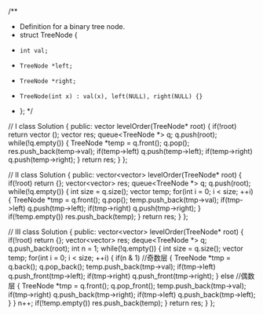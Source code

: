 /**
 * Definition for a binary tree node.
 * struct TreeNode {
 *     int val;
 *     TreeNode *left;
 *     TreeNode *right;
 *     TreeNode(int x) : val(x), left(NULL), right(NULL) {}
 * };
 */

// I
    class Solution {
    public:
    vector<int> levelOrder(TreeNode* root) {
        if(!root)   return vector<int> ();
        vector<int> res;
        queue<TreeNode *> q;
        q.push(root);
        while(!q.empty())
        {
            TreeNode *temp = q.front();
            q.pop();
            res.push_back(temp->val);
            if(temp->left)
                q.push(temp->left);
            if(temp->right)
                q.push(temp->right);
        }
        return res;
    }
    };
    
// II
    class Solution {
    public:
    vector<vector<int>> levelOrder(TreeNode* root) {
        if(!root)   return {};
        vector<vector<int>> res;
        queue<TreeNode *> q;
        q.push(root);
        while(!q.empty())
        {
            int size = q.size();
            vector<int> temp;
            for(int i = 0; i < size; ++i)
            {
                TreeNode *tmp = q.front();
                q.pop();
                temp.push_back(tmp->val);
                if(tmp->left)
                    q.push(tmp->left);
                if(tmp->right)
                    q.push(tmp->right);
            }
            if(!temp.empty())
                res.push_back(temp);
        }
        return res;
    }
    };

// III
    class Solution {
    public:
    vector<vector<int>> levelOrder(TreeNode* root) {
        if(!root)   return {};
        vector<vector<int>> res;
        deque<TreeNode *> q;
        q.push_back(root);
        int n = 1;
        while(!q.empty())
        {
            int size = q.size();
            vector<int> temp;
            for(int i = 0; i < size; ++i)
            {
                if(n & 1)   //奇数层
                {
                    TreeNode *tmp = q.back();
                    q.pop_back();
                    temp.push_back(tmp->val);
                    if(tmp->left)
                        q.push_front(tmp->left);
                    if(tmp->right)
                        q.push_front(tmp->right);
                }
                else    //偶数层
                {
                    TreeNode *tmp = q.front();
                    q.pop_front();
                    temp.push_back(tmp->val);
                    if(tmp->right)
                        q.push_back(tmp->right);
                    if(tmp->left)
                        q.push_back(tmp->left);
                }
            }
            n++;
            if(!temp.empty())
                res.push_back(temp);
        }
        return res;
    }
    };
